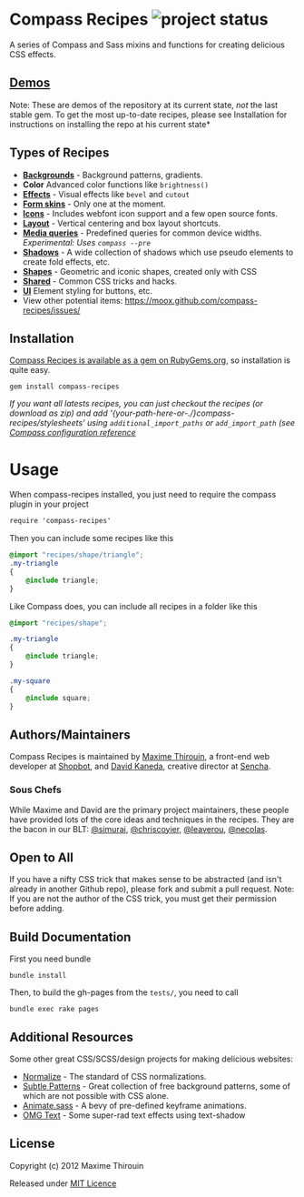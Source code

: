 # Compass Recipes ![project status](https://stillmaintained.com/MoOx/compass-recipes.png)

A series of Compass and Sass mixins and functions for creating delicious CSS effects.

## [Demos](https://moox.github.com/compass-recipes/)

Note: These are demos of the repository at its current state, *not* the last stable gem. To get the most up-to-date recipes, please see Installation for instructions on installing the repo at his current state*

## Types of Recipes

* **[Backgrounds](https://moox.github.com/compass-recipes/recipes/background/)** - Background patterns, gradients.
* **Color** Advanced color functions like `brightness()`
* **[Effects](https://moox.github.com/compass-recipes/recipes/effect/)** - Visual effects like `bevel` and `cutout`
* **[Form skins](https://moox.github.com/compass-recipes/recipes/form/skin/)** - Only one at the moment.
* **[Icons](https://moox.github.com/compass-recipes/recipes/icon)** - Includes webfont icon support and a few open source fonts.
* **[Layout](https://moox.github.com/compass-recipes/recipes/layout)** - Vertical centering and box layout shortcuts.
* **[Media queries](https://moox.github.com/compass-recipes/recipes/media-queries)** - Predefined queries for common device widths. *Experimental: Uses `compass --pre`*
* **[Shadows](https://moox.github.com/compass-recipes/recipes/shadow/)** - A wide collection of shadows which use pseudo elements to create fold effects, etc.
* **[Shapes](https://moox.github.com/compass-recipes/recipes/shape/)** - Geometric and iconic shapes, created only with CSS
* **[Shared](https://moox.github.com/compass-recipes/recipes/shared/)** - Common CSS tricks and hacks.
* **[UI](https://moox.github.com/compass-recipes/recipes/ui/)** Element styling for buttons, etc.
* View other potential items: https://moox.github.com/compass-recipes/issues/

## Installation

[Compass Recipes is available as a gem on RubyGems.org](https://rubygems.org/gems/compass-recipes), so installation is quite easy.

```shell
gem install compass-recipes
```

*If you want all latests recipes, you can just checkout the recipes (or download as zip) and add '{your-path-here-or-./}compass-recipes/stylesheets' using `additional_import_paths` or `add_import_path` (see [Compass configuration reference](https://compass-style.org/help/tutorials/configuration-reference/)*

# Usage

When compass-recipes installed, you just need to require the compass plugin in your project

```css
require 'compass-recipes'
```

Then you can include some recipes like this

```css
@import "recipes/shape/triangle";
.my-triangle
{
    @include triangle;
}
```

Like Compass does, you can include all recipes in a folder like this

```css
@import "recipes/shape";

.my-triangle
{
    @include triangle;
}

.my-square
{
    @include square;
}
```

## Authors/Maintainers
 
Compass Recipes is maintained by [Maxime Thirouin](https://moox.fr), a front-end web developer at [Shopbot](https://shopbot-inc.com), and [David Kaneda](https://www.davidkaneda.com), creative director at [Sencha](https://www.sencha.com).

### Sous Chefs

While Maxime and David are the primary project maintainers, these people have provided lots of the core ideas and techniques in the recipes. They are the bacon in our BLT: [@simurai](https://twitter.com/simurai), [@chriscoyier](https://twitter.com/chriscoyier), [@leaverou](https://twitter.com/leaverou), [@necolas](https://twitter.com/necolas).

## Open to All

If you have a nifty CSS trick that makes sense to be abstracted (and isn't already in another Github repo), please fork and submit a pull request. Note: If you are not the author of the CSS trick, you must get their permission before adding.

## Build Documentation

First you need bundle

```bundle install```

Then, to build the gh-pages from the `tests/`, you need to call

```bundle exec rake pages```

## Additional Resources

Some other great CSS/SCSS/design projects for making delicious websites:

* [Normalize](https://necolas.github.com/normalize.css/) - The standard of CSS normalizations.
* [Subtle Patterns](https://subtlepatterns.com/) - Great collection of free background patterns, some of which are not possible with CSS alone.
* [Animate.sass](https://github.com/adamstac/animate.sass) - A bevy of pre-defined keyframe animations.
* [OMG Text](https://jaredhardy.com/omg-text/) - Some super-rad text effects using text-shadow

## License

Copyright (c) 2012 Maxime Thirouin

Released under [MIT Licence](https://moox.mit-license.org/)